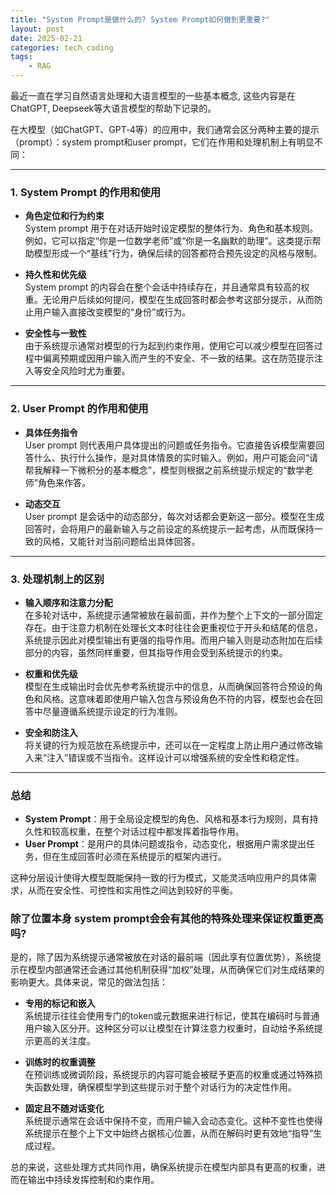```yaml
---
title: "System Prompt是做什么的? System Prompt如何做到更重要?"
layout: post
date: 2025-02-21
categories: tech_coding
tags:
    - RAG
---
```


最近一直在学习自然语言处理和大语言模型的一些基本概念, 这些内容是在ChatGPT, Deepseek等大语言模型的帮助下记录的。


在大模型（如ChatGPT、GPT‑4等）的应用中，我们通常会区分两种主要的提示（prompt）：system prompt和user prompt，它们在作用和处理机制上有明显不同：

---

### 1. System Prompt 的作用和使用

- **角色定位和行为约束**  
  System prompt 用于在对话开始时设定模型的整体行为、角色和基本规则。例如，它可以指定“你是一位数学老师”或“你是一名幽默的助理”。这类提示帮助模型形成一个“基线”行为，确保后续的回答都符合预先设定的风格与限制。  

- **持久性和优先级**  
  System prompt 的内容会在整个会话中持续存在，并且通常具有较高的权重。无论用户后续如何提问，模型在生成回答时都会参考这部分提示，从而防止用户输入直接改变模型的“身份”或行为。  

- **安全性与一致性**  
  由于系统提示通常对模型的行为起到约束作用，使用它可以减少模型在回答过程中偏离预期或因用户输入而产生的不安全、不一致的结果。这在防范提示注入等安全风险时尤为重要。  

---

### 2. User Prompt 的作用和使用

- **具体任务指令**  
  User prompt 则代表用户具体提出的问题或任务指令。它直接告诉模型需要回答什么、执行什么操作，是对具体情景的实时输入。例如，用户可能会问“请帮我解释一下微积分的基本概念”，模型则根据之前系统提示规定的“数学老师”角色来作答。

- **动态交互**  
  User prompt 是会话中的动态部分，每次对话都会更新这一部分。模型在生成回答时，会将用户的最新输入与之前设定的系统提示一起考虑，从而既保持一致的风格，又能针对当前问题给出具体回答。

---

### 3. 处理机制上的区别

- **输入顺序和注意力分配**  
  在多轮对话中，系统提示通常被放在最前面，并作为整个上下文的一部分固定存在。由于注意力机制在处理长文本时往往会更重视位于开头和结尾的信息，系统提示因此对模型输出有更强的指导作用。而用户输入则是动态附加在后续部分的内容，虽然同样重要，但其指导作用会受到系统提示的约束。
  
- **权重和优先级**  
  模型在生成输出时会优先参考系统提示中的信息，从而确保回答符合预设的角色和风格。这意味着即使用户输入包含与预设角色不符的内容，模型也会在回答中尽量遵循系统提示设定的行为准则。
  
- **安全和防注入**  
  将关键的行为规范放在系统提示中，还可以在一定程度上防止用户通过修改输入来“注入”错误或不当指令。这样设计可以增强系统的安全性和稳定性。
  

---

### 总结

- **System Prompt**：用于全局设定模型的角色、风格和基本行为规则，具有持久性和较高权重，在整个对话过程中都发挥着指导作用。
- **User Prompt**：是用户的具体问题或指令，动态变化，根据用户需求提出任务，但在生成回答时必须在系统提示的框架内进行。

这种分层设计使得大模型既能保持一致的行为模式，又能灵活响应用户的具体需求，从而在安全性、可控性和实用性之间达到较好的平衡。

### 除了位置本身 system prompt会会有其他的特殊处理来保证权重更高吗?

是的，除了因为系统提示通常被放在对话的最前端（因此享有位置优势），系统提示在模型内部通常还会通过其他机制获得“加权”处理，从而确保它们对生成结果的影响更大。具体来说，常见的做法包括：

- **专用的标记和嵌入**  
  系统提示往往会使用专门的token或元数据来进行标记，使其在编码时与普通用户输入区分开。这种区分可以让模型在计算注意力权重时，自动给予系统提示更高的关注度。  
  
- **训练时的权重调整**  
  在预训练或微调阶段，系统提示的内容可能会被赋予更高的权重或通过特殊损失函数处理，确保模型学到这些提示对于整个对话行为的决定性作用。  

- **固定且不随对话变化**  
  系统提示通常在会话中保持不变，而用户输入会动态变化。这种不变性也使得系统提示在整个上下文中始终占据核心位置，从而在解码时更有效地“指导”生成过程。  

总的来说，这些处理方式共同作用，确保系统提示在模型内部具有更高的权重，进而在输出中持续发挥控制和约束作用。  